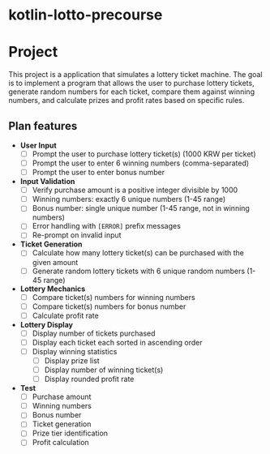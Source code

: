# kotlin-lotto-precourse

# Project
This project is a application that simulates a lottery ticket machine. The goal is to implement a program that allows the user to purchase lottery tickets, generate random numbers for each ticket, compare them against winning numbers, and calculate prizes and profit rates based on specific rules.


## Plan features

- **User Input**
    - [ ] Prompt the user to purchase lottery ticket(s) (1000 KRW per ticket)
    - [ ] Prompt the user to enter 6 winning numbers (comma-separated)
    - [ ] Prompt the user to enter bonus number

- **Input Validation**
    - [ ] Verify purchase amount is a positive integer divisible by 1000
    - [ ] Winning numbers: exactly 6 unique numbers (1-45 range)
    - [ ] Bonus number: single unique number (1-45 range, not in winning numbers)
    - [ ] Error handling with `[ERROR]` prefix messages
    - [ ] Re-prompt on invalid input

- **Ticket Generation**
    - [ ] Calculate how many lottery ticket(s) can be purchased with the given amount
    - [ ] Generate random lottery tickets with 6 unique random numbers (1-45 range)

- **Lottery Mechanics**
    - [ ] Compare ticket(s) numbers for winning numbers
    - [ ] Compare ticket(s) numbers for bonus number
    - [ ] Calculate profit rate

- **Lottery Display**
    - [ ] Display number of tickets purchased
    - [ ] Display each ticket each sorted in ascending order
    - [ ] Display winning statistics
        - [ ] Display prize list
        - [ ] Display number of winning ticket(s)
        - [ ] Display rounded profit rate

- **Test**
    - [ ] Purchase amount
    - [ ] Winning numbers
    - [ ] Bonus number
    - [ ] Ticket generation
    - [ ] Prize tier identification
    - [ ] Profit calculation
